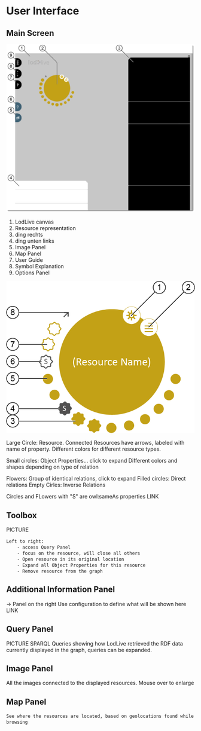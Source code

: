 User Interface
============

Main Screen
------------------

![Main Screen][mainscreen]

1. LodLive canvas
2. Resource representation
3. ding rechts
4. ding unten links
5. Image Panel
6. Map Panel
7. User Guide
8. Symbol Explanation
9. Options Panel

![Resource][resource]

Large Circle: Resource. Connected Resources have arrows, labeled with name of property. Different colors for different resource types.

Small circles: Object Properties... click to expand
Different colors and shapes depending on type of relation

Flowers: Group of identical relations, click to expand
Filled circles: Direct relations
Empty Cirles: Inverse Relations

Circles and FLowers with "S" are owl:sameAs properties LINK

Toolbox
-------

PICTURE

	Left to right:
		- access Query Panel
		- focus on the resource, will close all others
		- Open resource in its original location
		- Expand all Object Properties for this resource
		- Remove resource from the graph

Additional Information Panel
----------------------------

-> Panel on the right
Use configuration to define what will be shown here LINK

Query Panel
-----------
PICTURE
SPARQL Queries showing how LodLive retrieved the RDF data currently displayed in the graph, queries can be expanded.


Image Panel
-----------

All the images connected to the displayed resources. Mouse over to enlarge

Map Panel
---------
	See where the resources are located, based on geolocations found while browsing

[mainscreen]: ../files/mainscreen.png "LodLive Main Screen"
[resource]: ../files/resource.png "Resource Representation"
